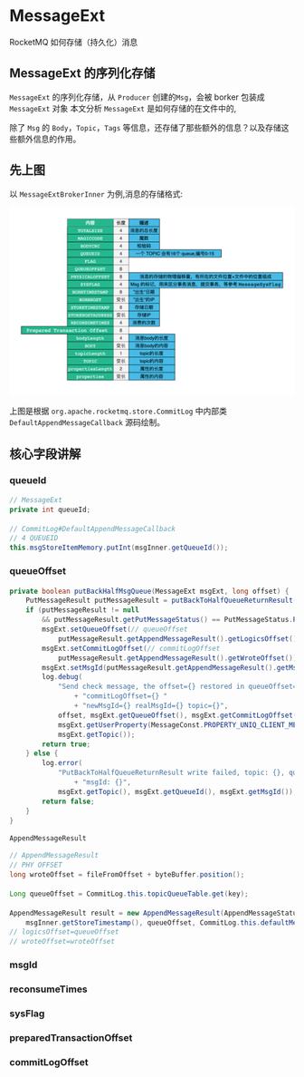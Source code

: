 # MessageExt

RocketMQ  如何存储（持久化）消息

## MessageExt 的序列化存储

`MessageExt` 的序列化存储，从 `Producer` 创建的`Msg`，会被 borker 包装成 `MessageExt` 对象 本文分析 `MessageExt` 是如何存储的在文件中的,

除了 `Msg` 的 `Body`，`Topic`，`Tags` 等信息，还存储了那些额外的信息？以及存储这些额外信息的作用。

## 先上图

以 `MessageExtBrokerInner` 为例,消息的存储格式:

![rocket-store-msg.png](./images/rocket-store-msg.png)

上图是根据 `org.apache.rocketmq.store.CommitLog` 中内部类 `DefaultAppendMessageCallback` 源码绘制。

## 核心字段讲解

### queueId

```java
// MessageExt
private int queueId;

// CommitLog#DefaultAppendMessageCallback
// 4 QUEUEID
this.msgStoreItemMemory.putInt(msgInner.getQueueId());

```

### queueOffset

```java
private boolean putBackHalfMsgQueue(MessageExt msgExt, long offset) {
    PutMessageResult putMessageResult = putBackToHalfQueueReturnResult(msgExt);
    if (putMessageResult != null
        && putMessageResult.getPutMessageStatus() == PutMessageStatus.PUT_OK) {
        msgExt.setQueueOffset(// queueOffset
            putMessageResult.getAppendMessageResult().getLogicsOffset());// queueOffset
        msgExt.setCommitLogOffset(// commitLogOffset
            putMessageResult.getAppendMessageResult().getWroteOffset());// wroteOffset
        msgExt.setMsgId(putMessageResult.getAppendMessageResult().getMsgId());
        log.debug(
            "Send check message, the offset={} restored in queueOffset={} "
                + "commitLogOffset={} "
                + "newMsgId={} realMsgId={} topic={}",
            offset, msgExt.getQueueOffset(), msgExt.getCommitLogOffset(), msgExt.getMsgId(),
            msgExt.getUserProperty(MessageConst.PROPERTY_UNIQ_CLIENT_MESSAGE_ID_KEYIDX),
            msgExt.getTopic());
        return true;
    } else {
        log.error(
            "PutBackToHalfQueueReturnResult write failed, topic: {}, queueId: {}, "
                + "msgId: {}",
            msgExt.getTopic(), msgExt.getQueueId(), msgExt.getMsgId());
        return false;
    }
}
```

`AppendMessageResult`

```java
// AppendMessageResult
// PHY OFFSET
long wroteOffset = fileFromOffset + byteBuffer.position();

Long queueOffset = CommitLog.this.topicQueueTable.get(key);

AppendMessageResult result = new AppendMessageResult(AppendMessageStatus.PUT_OK, wroteOffset, msgLen, msgId,
    msgInner.getStoreTimestamp(), queueOffset, CommitLog.this.defaultMessageStore.now() - beginTimeMills);
// logicsOffset=queueOffset
// wroteOffset=wroteOffset
```

### msgId

### reconsumeTimes

### sysFlag

### preparedTransactionOffset

### commitLogOffset
